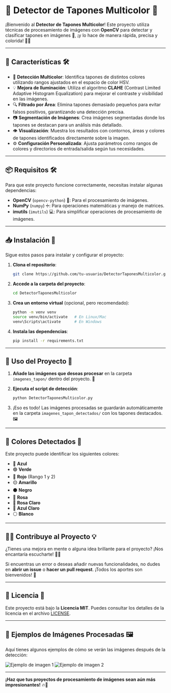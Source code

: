 # 🎯 **Detector de Tapones Multicolor** 🌈

¡Bienvenido al **Detector de Tapones Multicolor**! Este proyecto utiliza técnicas de procesamiento de imágenes con **OpenCV** para detectar y clasificar tapones en imágenes 📸, ¡y lo hace de manera rápida, precisa y colorida! 🎨✨

---

## 🚀 **Características** 🛠️

- 🌈 **Detección Multicolor**: Identifica tapones de distintos colores utilizando rangos ajustados en el espacio de color HSV.
- 💡 **Mejora de Iluminación**: Utiliza el algoritmo **CLAHE** (Contrast Limited Adaptive Histogram Equalization) para mejorar el contraste y visibilidad en las imágenes.
- 🔍 **Filtrado por Área**: Elimina tapones demasiado pequeños para evitar falsos positivos, garantizando una detección precisa.
- 📷 **Segmentación de Imágenes**: Crea imágenes segmentadas donde los tapones se destacan para un análisis más detallado.
- 👁️ **Visualización**: Muestra los resultados con contornos, áreas y colores de tapones identificados directamente sobre la imagen.
- ⚙️ **Configuración Personalizada**: Ajusta parámetros como rangos de colores y directorios de entrada/salida según tus necesidades.

---

## 📦 **Requisitos** 🛠️

Para que este proyecto funcione correctamente, necesitas instalar algunas dependencias:

- **OpenCV** (`opencv-python`) 📸: Para el procesamiento de imágenes.
- **NumPy** (`numpy`) ➗: Para operaciones matemáticas y manejo de matrices.
- **imutils** (`imutils`) 💻: Para simplificar operaciones de procesamiento de imágenes.

---

## 📥 **Instalación** 📂

Sigue estos pasos para instalar y configurar el proyecto:

1. **Clona el repositorio**:

    ```bash
    git clone https://github.com/tu-usuario/DetectorTaponesMulticolor.git
    ```

2. **Accede a la carpeta del proyecto**:

    ```bash
    cd DetectorTaponesMulticolor
    ```

3. **Crea un entorno virtual** (opcional, pero recomendado):

    ```bash
    python -m venv venv
    source venv/bin/activate   # En Linux/Mac
    venv\Scripts\activate      # En Windows
    ```

4. **Instala las dependencias**:

    ```bash
    pip install -r requirements.txt
    ```

---

## 🏁 **Uso del Proyecto** 🚀

1. **Añade las imágenes que deseas procesar** en la carpeta `imagenes_tapon/` dentro del proyecto. 📂
   
2. **Ejecuta el script de detección**:

    ```bash
    python DetectorTaponesMulticolor.py
    ```

3. ¡Eso es todo! Las imágenes procesadas se guardarán automáticamente en la carpeta `imagenes_tapon_detectados/` con los tapones destacados. 🖼️

---

## 🌈 **Colores Detectados** 🎨

Este proyecto puede identificar los siguientes colores:

- 🔵 **Azul**
- 🟢 **Verde**
- 🔴 **Rojo** (Rango 1 y 2)
- 🟡 **Amarillo**
- ⚫ **Negro**
- 🌸 **Rosa**
- 🌷 **Rosa Claro**
- 🔵 **Azul Claro**
- ⚪ **Blanco**

---

## 🧑‍💻 **Contribuye al Proyecto** 💡

¿Tienes una mejora en mente o alguna idea brillante para el proyecto? ¡Nos encantaría escucharte! 🎤💬

Si encuentras un error o deseas añadir nuevas funcionalidades, no dudes en **abrir un issue** o **hacer un pull request**. ¡Todos los aportes son bienvenidos! 🙌

---

## 📄 **Licencia** 📜

Este proyecto está bajo la **Licencia MIT**. Puedes consultar los detalles de la licencia en el archivo [LICENSE](LICENSE).

---

## 📸 **Ejemplos de Imágenes Procesadas** 🖼️

Aquí tienes algunos ejemplos de cómo se verán las imágenes después de la detección:

![Ejemplo de imagen 1](imagenes_tapon_detectados/contornos_imagen1.jpg)
![Ejemplo de imagen 2](imagenes_tapon_detectados/contornos_imagen2.jpg)

---

**¡Haz que tus proyectos de procesamiento de imágenes sean aún más impresionantes!** 🔥🚀
